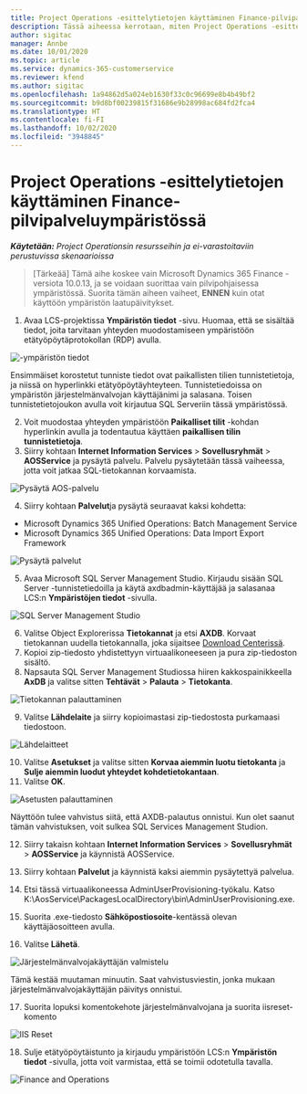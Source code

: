 ```yaml
---
title: Project Operations -esittelytietojen käyttäminen Finance-pilvipalveluympäristössä
description: Tässä aiheessa kerrotaan, miten Project Operations -esittelytietoja käytetään pilvipalvelussa isännöidyssä Dynamics 365 Finance -ympäristössä.
author: sigitac
manager: Annbe
ms.date: 10/01/2020
ms.topic: article
ms.service: dynamics-365-customerservice
ms.reviewer: kfend
ms.author: sigitac
ms.openlocfilehash: 1a94862d5a024eb1630f33c0c96699e8b4b49bf2
ms.sourcegitcommit: b9d8bf00239815f31686e9b28998ac684fd2fca4
ms.translationtype: HT
ms.contentlocale: fi-FI
ms.lasthandoff: 10/02/2020
ms.locfileid: "3948845"
---
```

# <a name="apply-project-operations-demo-data-to-a-finance-cloud-hosted-environment"></a>Project Operations -esittelytietojen käyttäminen Finance-pilvipalveluympäristössä

_**Käytetään:** Project Operationsin resursseihin ja ei-varastoitaviin perustuvissa skenaarioissa_

>[Tärkeää] Tämä aihe koskee vain Microsoft Dynamics 365 Finance -versiota 10.0.13, ja se voidaan suorittaa vain pilvipohjaisessa ympäristössä. Suorita tämän aiheen vaiheet, **ENNEN** kuin otat käyttöön ympäristön laatupäivitykset.

1. Avaa LCS-projektissa **Ympäristön tiedot** -sivu. Huomaa, että se sisältää tiedot, joita tarvitaan yhteyden muodostamiseen ympäristöön etätyöpöytäprotokollan (RDP) avulla.

![-ympäristön tiedot](./media/1EnvironmentDetails.png)

Ensimmäiset korostetut tunniste tiedot ovat paikallisten tilien tunnistetietoja, ja niissä on hyperlinkki etätyöpöytäyhteyteen. Tunnistetiedoissa on ympäristön järjestelmänvalvojan käyttäjänimi ja salasana. Toisen tunnistetietojoukon avulla voit kirjautua SQL Serveriin tässä ympäristössä.

2. Voit muodostaa yhteyden ympäristöön **Paikalliset tilit** -kohdan hyperlinkin avulla ja todentautua käyttäen **paikallisen tilin tunnistetietoja**.
3. Siirry kohtaan **Internet Information Services** > **Sovellusryhmät** > **AOSService** ja pysäytä palvelu. Palvelu pysäytetään tässä vaiheessa, jotta voit jatkaa SQL-tietokannan korvaamista.

![Pysäytä AOS-palvelu](./media/2StopAOS.png)

4. Siirry kohtaan **Palvelut**ja pysäytä seuraavat kaksi kohdetta:

- Microsoft Dynamics 365 Unified Operations: Batch Management Service
- Microsoft Dynamics 365 Unified Operations: Data Import Export Framework

![Pysäytä palvelut](./media/3StopServices.png)

5. Avaa Microsoft SQL Server Management Studio. Kirjaudu sisään SQL Server -tunnistetiedoilla ja käytä axdbadmin-käyttäjää ja salasanaa LCS:n **Ympäristöjen tiedot** -sivulla.

![SQL Server Management Studio](./media/4SSMS.png)

6. Valitse Object Explorerissa **Tietokannat** ja etsi **AXDB**. Korvaat tietokannan uudella tietokannalla, joka sijaitsee [Download Centerissä](https://download.microsoft.com/download/1/a/3/1a314bd2-b082-4a87-abdc-1ba26c92b63d/ProjOpsDemoDataFOGARelease.zip). 
7. Kopioi zip-tiedosto yhdistettyyn virtuaalikoneeseen ja pura zip-tiedoston sisältö.
8. Napsauta SQL Server Management Studiossa hiiren kakkospainikkeella **AxDB** ja valitse sitten **Tehtävät** > **Palauta** > **Tietokanta**.

![Tietokannan palauttaminen](./media/5RestoreDatabase.png)

9. Valitse **Lähdelaite** ja siirry kopioimastasi zip-tiedostosta purkamaasi tiedostoon.

![Lähdelaitteet](./media/6SourceDevice.png)

10. Valitse **Asetukset** ja valitse sitten **Korvaa aiemmin luotu tietokanta** ja **Sulje aiemmin luodut yhteydet kohdetietokantaan**. 
11. Valitse **OK**.

![Asetusten palauttaminen](./media/7RestoreSetting.png)

Näyttöön tulee vahvistus siitä, että AXDB-palautus onnistui. Kun olet saanut tämän vahvistuksen, voit sulkea SQL Services Management Studion.

12. Siirry takaisn kohtaan **Internet Information Services** > **Sovellusryhmät** > **AOSService** ja käynnistä AOSService.
13. Siirry kohtaan **Palvelut** ja käynnistä kaksi aiemmin pysäytettyä palvelua.

14. Etsi tässä virtuaalikoneessa AdminUserProvisioning-työkalu. Katso K:\AosService\PackagesLocalDirectory\bin\AdminUserProvisioning.exe.
15. Suorita .exe-tiedosto **Sähköpostiosoite**-kentässä olevan käyttäjäosoitteen avulla. 
16. Valitse **Lähetä**.

![Järjestelmänvalvojakäyttäjän valmistelu](./media/8AdminUserProvisioning.png)

Tämä kestää muutaman minuutin. Saat vahvistusviestin, jonka mukaan järjestelmänvalvojakäyttäjän päivitys onnistui.

17. Suorita lopuksi komentokehote järjestelmänvalvojana ja suorita iisreset-komento

![IIS Reset](./media/9IISReset.png)

18. Sulje etätyöpöytäistunto ja kirjaudu ympäristöön LCS:n **Ympäristön tiedot** -sivulla, jotta voit varmistaa, että se toimii odotetulla tavalla.

![Finance and Operations](./media/10FinanceAndOperations.png)
